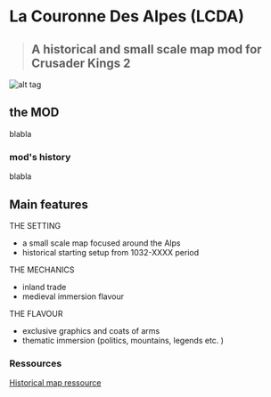# La Couronne Des Alpes (LCDA)
>## A historical and small scale map mod for Crusader Kings 2 

![alt tag](http://i789.photobucket.com/albums/yy174/ArKoG/LCDA/logo_LCDA_forum_zpsibzblb7n.png)

## the MOD

blabla

### mod's history

blabla

## Main features

THE SETTING
- a small scale map focused around the Alps
- historical starting setup from 1032-XXXX period

THE MECHANICS
- inland trade
- medieval immersion flavour

THE FLAVOUR
- exclusive graphics and coats of arms
- thematic immersion (politics, mountains, legends etc. )


### Ressources
[Historical map ressource](https://www.google.com/maps/d/viewer?mid=1MFoA8nTCr9d9S3OL0Udm1OYTdEI&ll=46.11560966556694%2C6.786117549999972&z=9) 

